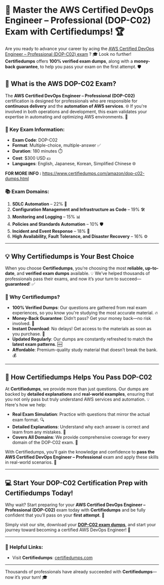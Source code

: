 # 🚀 Master the AWS Certified DevOps Engineer – Professional (DOP-C02) Exam with Certifiedumps! 🏆

Are you ready to advance your career by acing the [AWS Certified DevOps Engineer – Professional (DOP-C02) exam](https://www.certifiedumps.com/amazon/dop-c02-dumps.html) ? 🎓 Look no further! **Certifiedumps** offers **100% verified exam dumps**, along with a **money-back guarantee**, to help you pass your exam on the first attempt. 🛡️

## 📘 What is the AWS DOP-C02 Exam?

The **AWS Certified DevOps Engineer – Professional (DOP-C02)** certification is designed for professionals who are responsible for **continuous delivery** and the **automation of AWS services**. 🌐 If you're involved in both operations and development, this exam validates your expertise in automating and optimizing AWS environments. 🌟

### 📌 Key Exam Information:
- **Exam Code**: DOP-C02
- **Format**: Multiple-choice, multiple-answer ✅
- **Duration**: 180 minutes ⏱️
- **Cost**: $300 USD 💵
- **Languages**: English, Japanese, Korean, Simplified Chinese 🌐

**FOR MORE INFO :** https://www.certifiedumps.com/amazon/dop-c02-dumps.html

### 📚 Exam Domains:
1. **SDLC Automation** – 22% 🔄
2. **Configuration Management and Infrastructure as Code** – 19% 🛠️
3. **Monitoring and Logging** – 15% 📊
4. **Policies and Standards Automation** – 10% 🛡️
5. **Incident and Event Response** – 18% 🚨
6. **High Availability, Fault Tolerance, and Disaster Recovery** – 16% ⚙️

---

## 💡 Why Certifiedumps is Your Best Choice

When you choose **Certifiedumps**, you’re choosing the most **reliable, up-to-date**, and **verified exam dumps** available. 💡 We’ve helped thousands of professionals pass their exams, and now it’s your turn to succeed—**guaranteed**! ✅

### 🚀 Why Certifiedumps?
- **100% Verified Dumps**: Our questions are gathered from real exam experiences, so you know you're studying the most accurate material. 🔥
- **Money-Back Guarantee**: Didn’t pass? Get your money back—no risk involved. 💸
- **Instant Download**: No delays! Get access to the materials as soon as you purchase. 📂
- **Updated Regularly**: Our dumps are constantly refreshed to match the **latest exam patterns**. 🆕
- **Affordable**: Premium-quality study material that doesn’t break the bank. 💰

---

## 🎯 How Certifiedumps Helps You Pass DOP-C02

At **Certifiedumps**, we provide more than just questions. Our dumps are backed by **detailed explanations** and **real-world examples**, ensuring that you not only pass but truly understand AWS services and automation. 💡 Here's how we help:

- **Real Exam Simulation**: Practice with questions that mirror the actual exam format. 🔍
- **Detailed Explanations**: Understand why each answer is correct and learn from any mistakes. 📘
- **Covers All Domains**: We provide comprehensive coverage for every domain of the DOP-C02 exam. 🧠

With Certifiedumps, you’ll gain the knowledge and confidence to **pass the AWS Certified DevOps Engineer – Professional** exam and apply these skills in real-world scenarios. 🎯

---

## 💻 Start Your DOP-C02 Certification Prep with Certifiedumps Today!

Why wait? Start preparing for your **AWS Certified DevOps Engineer – Professional (DOP-C02)** exam today with **Certifiedumps** and be fully confident that you’ll pass on your **first attempt**. 🎉

Simply visit our site, download your **[DOP-C02 exam dumps](https://www.certifiedumps.com/amazon/dop-c02-dumps.html)**, and start your journey toward becoming a certified AWS DevOps Engineer! 🚀

---

### 🔗 Helpful Links:
- Visit **Certifiedumps**: [certifiedumps.com](https://certifiedumps.com)

---

Thousands of professionals have already succeeded with **Certifiedumps**—now it’s your turn! 🎓
